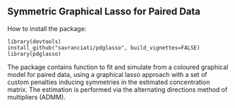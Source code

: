 ## Symmetric Graphical Lasso for Paired Data

How to install the package:

```{r message = FALSE, warning = FALSE}
library(devtools)
install_github("savranciati/pdglasso", build_vignettes=FALSE)
library(pdglasso)
```
The package contains function to fit and simulate from a coloured graphical model for paired data, using a graphical lasso approach with a set of custom penalties inducing symmetries in the estimated concentration matrix. The estimation is performed via the alternating directions method of multipliers (ADMM).
